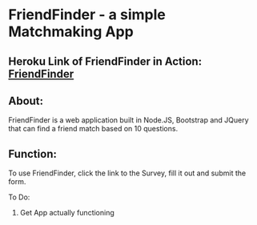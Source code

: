 # **FriendFinder** - a simple Matchmaking App 

## Heroku Link of FriendFinder in Action: [FriendFinder](https://morning-forest-72163.herokuapp.com/home.html/)

## About:

FriendFinder is a web application built in Node.JS, Bootstrap and JQuery that can find a friend match based on 10 questions.  

## Function:

To use FriendFinder, click the link to the Survey, fill it out and submit the form.

To Do:

1.  Get App actually functioning 